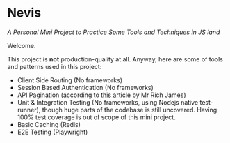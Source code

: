 # Nevis

*A Personal Mini Project to Practice Some Tools and Techniques in JS land*

Welcome.

This project is **not** production-quality at all. Anyway, here are some of tools and patterns used in this project:
  
- Client Side Routing (No frameworks)  
- Session Based Authentication (No frameworks)  
- API Pagination (according to [this article](https://mysql.rjweb.org/doc.php/pagination) by Mr Rich James)  
- Unit & Integration Testing (No frameworks, using Nodejs native test-runner), though huge parts of the codebase is still uncovered. Having 100% test coverage is out of scope of this mini project.  
- Basic Caching (Redis)
- E2E Testing (Playwright)